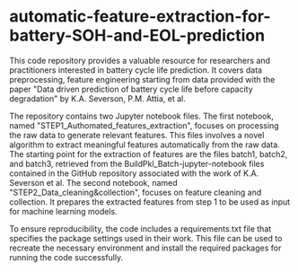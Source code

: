 # automatic-feature-extraction-for-battery-SOH-and-EOL-prediction

This code repository provides a valuable resource for researchers and practitioners interested in battery cycle life prediction. It covers data preprocessing, feature engineering starting from data provided with the paper "Data driven prediction of battery cycle life before capacity degradation" by K.A. Severson, P.M. Attia, et al.

The repository contains two Jupyter notebook files. The first notebook, named "STEP1_Authomated_features_extraction", focuses on processing the raw data to generate relevant features. This files involves a novel algorithm to extract meaningful features automatically from the raw data. The starting point for the extraction of features are the files batch1, batch2, and batch3, retrieved from the BuildPkl_Batch-jupyter-notebook files contained in the GitHub repository associated with the work of K.A. Severson et al. The second notebook, named "STEP2_Data_cleaning&collection", focuses on feature cleaning and collection. It prepares the extracted features from step 1 to be used as input for machine learning models.

To ensure reproducibility, the code includes a requirements.txt file that specifies the package settings used in their work. This file can be used to recreate the necessary environment and install the required packages for running the code successfully.
